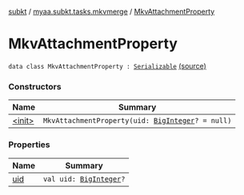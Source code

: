 [subkt](../../index.md) / [myaa.subkt.tasks.mkvmerge](../index.md) / [MkvAttachmentProperty](./index.md)

# MkvAttachmentProperty

`data class MkvAttachmentProperty : `[`Serializable`](https://docs.oracle.com/javase/9/docs/api/java/io/Serializable.html) [(source)](https://github.com/Myaamori/SubKt/blob/0.1.8/src/main/kotlin/myaa/subkt/tasks/mkvmerge/mkvmerge.kt#L13)

### Constructors

| Name | Summary |
|---|---|
| [&lt;init&gt;](-init-.md) | `MkvAttachmentProperty(uid: `[`BigInteger`](https://docs.oracle.com/javase/9/docs/api/java/math/BigInteger.html)`? = null)` |

### Properties

| Name | Summary |
|---|---|
| [uid](uid.md) | `val uid: `[`BigInteger`](https://docs.oracle.com/javase/9/docs/api/java/math/BigInteger.html)`?` |

